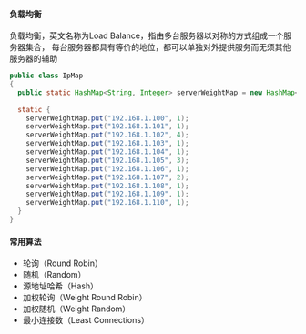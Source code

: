 #### 负载均衡
负载均衡，英文名称为Load Balance，指由多台服务器以对称的方式组成一个服务器集合，
每台服务器都具有等价的地位，都可以单独对外提供服务而无须其他服务器的辅助

```java
public class IpMap 
{
  public static HashMap<String, Integer> serverWeightMap = new HashMap<String, Integer>();
  
  static {
    serverWeightMap.put("192.168.1.100", 1);
    serverWeightMap.put("192.168.1.101", 1);
    serverWeightMap.put("192.168.1.102", 4);
    serverWeightMap.put("192.168.1.103", 1);
    serverWeightMap.put("192.168.1.104", 1);
    serverWeightMap.put("192.168.1.105", 3);
    serverWeightMap.put("192.168.1.106", 1);
    serverWeightMap.put("192.168.1.107", 2);
    serverWeightMap.put("192.168.1.108", 1);
    serverWeightMap.put("192.168.1.109", 1);
    serverWeightMap.put("192.168.1.110", 1);
  }
}
```

#### 常用算法
- 轮询（Round Robin）
- 随机（Random）
- 源地址哈希（Hash）
- 加权轮询（Weight Round Robin）
- 加权随机（Weight Random）
- 最小连接数（Least Connections）
